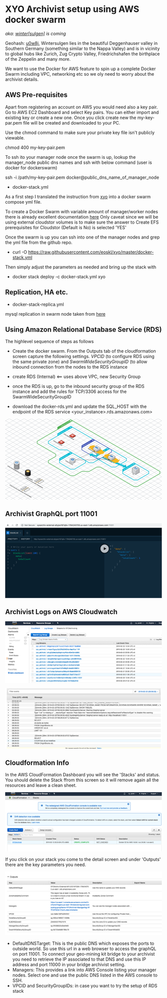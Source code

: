 # XYO Archivist setup using AWS docker swarm 
*aka: [winter[sulgen]](https://www.cafe-landei.de/) is coming*

Geohash: [u0w8j](http://geohash.org/u0w8j:Wintersulgen), Wintersulgen lies in the beautiful Deggenhauser valley in Southern Germany (something similar to the Nappa Valley) and is in vicinity to global hubs like Zurich, Zug Crypto Valley, Friedrichshafen the birthplace of the Zeppelin and many more.

We want to use the Docker for AWS feature to spin up a complete Docker Swarm including VPC, networking etc so we oly need to worry about the archivist details.

## AWS Pre-requisites

Apart from registering an account on AWS you would need also a key pair. Go to AWS EC2 Dashboard and select Key pairs. You can either import and existing key or create a new one. Once you click create new the my-key-par.pem file will be created and downloaded to your PC. 

Use the chmod command to make sure your private key file isn't publicly viewable.

chmod 400 my-key-pair.pem

To ssh ito your manager node once the swarm is up, lookup the manager_node public dns names and ssh with below command (user is docker for dockerswarm)

ssh -i /path/my-key-pair.pem docker@public_dns_name_of_manager_node

* docker-stack.yml

As a first step I translated the instruction from [xyo](https://github.com/XYOracleNetwork/app-archivist-nodejs) into a docker swarm compose yml file. 

To create a Docker Swarm with variable amount of manager/worker nodes there is already excellent documentation [here](https://stelligent.com/2017/02/21/docker-swarm-mode-on-aws/)
Only caveat since we will be using external cloudstor volumes is to make sure the answer to Create EFS prerequisites for Cloudstor (Default is No) is selected 'YES'

Once the swarm is up you can ssh into one of the manager nodes and grep the yml file from the github repo.
* curl -O https://raw.githubusercontent.com/eoskl/xyo/master/docker-stack.yml

Then simply adjust the parameters as needed and bring up the stack with
* docker stack deploy -c docker-stack.yml xyo

## Replication, HA etc.

* docker-stack-replica.yml

mysql replication in swarm node taken from [here](http://ayoubensalem.me/tutorials/2018-04-03/Mysql-replication-in-Swarm-Mode)

## Using Amazon Relational Database Service (RDS)

The highlevel sequence of steps as follows
- Create the docker swarm. From the Outputs tab of the cloudformation screen capture the following settings. *VPCID* (to configure RDS using the same private zone) and *SwarmWideSecurityGroupID* (to allow inbound connection from the nodes to the RDS instance

- create RDS (Internal) <== uses above VPC, new Security Group
- once the RDS is up, go to the inbound security group of the RDS instance and add the rules for TCP/3306 access for the SwarmWideSecurityGroupID
- download the docker-rds.yml and update the SQL_HOST with the endpoint of the RDS service <your_instance>.rds.amazonaws.com>

![Screenshot](archivist_rds.png)

## Archivist GraphQL port 11001

![Screenshot](archivist_11001.png)

## Archivist Logs on AWS Cloudwatch

![Screenshot](archivist_cloudwatch.png)

![Screenshot](archivist_log.png)

## Cloudformation Info

In the AWS CloudFormation Dashboard you will see the 'Stacks' and status. You should delete the Stack ffrom this screen so it will remove again all the resources and leave a clean sheet.

![Screenshot](Cloudformation_stack.png)

If you click on your stack you come to the detail screen and under 'Outputs' there are the key parameters you need.

![Screenshot](Cloudformation_stack_output.png)

- DefaultDNSTarget: This is the public DNS which exposes the ports to outside world. So use this url in a web browser to access the graphQL on port 11001. To connect your geo-mining kit bridge to your archivist you need to retrieve the IP associated to that DNS and use this IP address and port 11000 in your bridge archivist setting.
- Managers: This provides a link into AWS Console listing your manager nodes. Select one and use the public DNS listed in the AWS console to SSH.
- VPCID and SecurityGroupIDs: in case you want to try the setup of RDS stack

